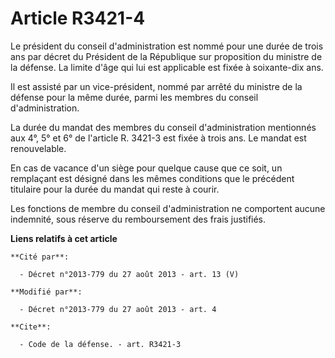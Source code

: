 # Article R3421-4

Le président du conseil d'administration est nommé pour une durée de trois ans par décret du Président de la République sur
proposition du ministre de la défense. La limite d'âge qui lui est applicable est fixée à soixante-dix ans. 

Il est assisté par un vice-président, nommé par arrêté du ministre de la défense pour la même durée, parmi les membres du
conseil d'administration. 

La durée du mandat des membres du conseil d'administration mentionnés aux                4°, 5° et 6° de l'article R. 3421-3
est fixée à trois ans. Le mandat est renouvelable. 

En cas de vacance d'un siège pour quelque cause que ce soit, un remplaçant est désigné dans les mêmes conditions que le
précédent titulaire pour la durée du mandat qui reste à courir. 

Les fonctions de membre du conseil d'administration ne comportent aucune indemnité, sous réserve du remboursement des frais
justifiés.

**Liens relatifs à cet article**

	**Cité par**:

	  - Décret n°2013-779 du 27 août 2013 - art. 13 (V)

	**Modifié par**:

	  - Décret n°2013-779 du 27 août 2013 - art. 4

	**Cite**:

	  - Code de la défense. - art. R3421-3
